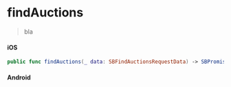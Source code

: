 # findAuctions

> bla

<!-- tabs:start -->

#### **iOS**

```swift
public func findAuctions(_ data: SBFindAuctionsRequestData) -> SBPromise<SBFindAuctionResult>
```

#### **Android**

```kotlin
```

<!-- tabs:end -->